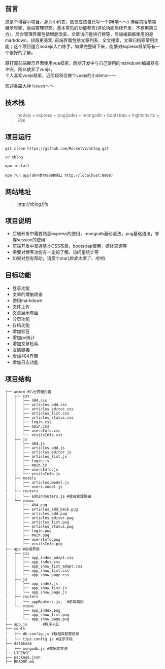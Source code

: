 ## 前言
这是个博客小项目，身为小码农，感觉应该自己写一个(嘻嘻～～)  博客包括前端展示界面，后端管理界面，基本常见的功能都有(评论功能后续开发，不想用第三方)，后台管理界面包括增删改查，文章访问量排行榜等，后端编辑器使用的是markdown，排版更美观;  前端界面包括文章列表，全文搜索，文章归档等常用功能；这个项目适合nodejs入门练手，如果完整码下来，能够对express框架等有一个很好的了解。

原打算前端展示界面使用vue框架，后期开发中与自己使用的markdown编辑器有冲突，所以放弃了vuejs，  
个人喜欢vuejs框架，近阶段将会做个vuejs的小demo～～

欢迎各路大神 Issues～～

## 技术栈
> nodejs + express + pug(jade) + mongodb + bootstrap + hightcharts + ES6

## 项目运行
	git clone https://github.com/RocketV2/xblog.git

	cd xblog

	npm install 

	npm run app(访问本地8888端口 http://localhost:8888)


## 网站地址
> http://xblog.life

## 项目说明
- 后端开发中需要熟悉express的使用，mongodb基础语法，pug基础语法，掌握session的使用
- 前端开发中掌握基本CSS布局，bootstrap使用，媒体查询等
- 需要对博客功能有一定的了解，访问量统计等
- 如果对您有帮助，请赏个star(*脸皮太厚了，哈哈*)

## 目标功能
- 登录功能
- 文章的增删改查
- 使用markdown
- 文件上传
- 文章展示界面
- 分页功能
- 存档功能
- 增加标签
- 增加pv统计
- 增加文章检索
- 友情链接
- 增加404界面
- 增加日志功能

## 项目结构

	├── admin #后台管理内容
	│   ├── css
	│   │   ├── 404.css
	│   │   ├── articles_add.css
	│   │   ├── articles_editor.css
	│   │   ├── articles_list.css
	│   │   ├── articles_status.css
	│   │   ├── login.css
	│   │   ├── main.css
	│   │   ├── usersInfo.css
	│   │   └── visitsInfo.css
	│   ├── js
	│   │   ├── 404.js
	│   │   ├── articles_add.js
	│   │   ├── articles_editor.js
	│   │   ├── articles_list.js
	│   │   ├── login.js
	│   │   ├── main.js
	│   │   ├── usersInfo.js
	│   │   └── visitsInfo.js
	│   ├── models
	│   │   ├── articles.model.js
	│   │   └── users.model.js
	│   ├── routers
	│   │   └── adminRouters.js #后台管理路由
	│   └── views
	│       ├── 404.pug
	│       ├── articles_add_back.pug
	│       ├── articles_add.pug
	│       ├── articles_editor.pug
	│       ├── articles_list.pug
	│       ├── articles_status.pug
	│       ├── login.pug
	│       ├── main.pug
	│       ├── usersInfo.pug
	│       └── visitsInfo.pug
	├── app	#前端界面
	│   ├── css
	│   │   ├── app_index_adapt.css
	│   │   ├── app_index.css
	│   │   ├── app_show_list_adapt.css
	│   │   ├── app_show_list.css
	│   │   └── app_show_page.css
	│   ├── js
	│   │   ├── app_index.js
	│   │   ├── app_show_list.js
	│   │   └── app_show_page.js
	│   ├── routers
	│   │   └── appRouters.js.  #前端路由
	│   └── views
	│       ├── app_index.pug
	│       ├── app_show_list.pug
	│       └── app_show_page.pug
	├── app.js       #程序入口
	├── confs
	│   ├── db.config.js #数据库配置信息
	│   └── tips.config.js #提示字段
	├── database
	│   └── mongodb.js #数据库方法
	├── LICENSE
	├── package.json
	├── README.md



